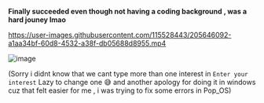 __Finally succeeded even though not having a coding background , was a hard jouney lmao__

https://user-images.githubusercontent.com/115528443/205646092-a1aa34bf-60d8-4532-a38f-db05688d8955.mp4



















![image](https://user-images.githubusercontent.com/115528443/206498779-2aa81a5d-cbc7-48f6-8192-d8c275238244.png)


(Sorry i didnt know that we cant type more than one interest in `Enter your interest` Lazy to change one 😅 and another apology for doing it in windows cuz that felt easier for me , i was trying to fix some errors in Pop_OS)
